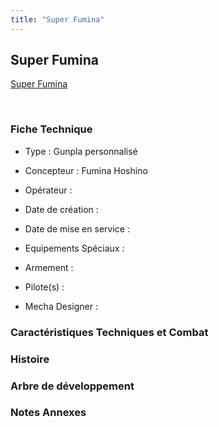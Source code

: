 ```yaml
---
title: "Super Fumina"
---
```


Super Fumina
------------





[Super Fumina](javascript:change_image_m('images/stories/saga/gundambfblg/mechas/super-fumina.png');)

 

### Fiche Technique


- Type : Gunpla personnalisé
  
- Concepteur : Fumina Hoshino
  
- Opérateur : 
  
- Date de création : 
  
- Date de mise en service : 
  
- Equipements Spéciaux :




- Armement :




- Pilote(s) : 





- Mecha Designer : 


### Caractéristiques Techniques et Combat


### Histoire


### Arbre de développement


### Notes Annexes


